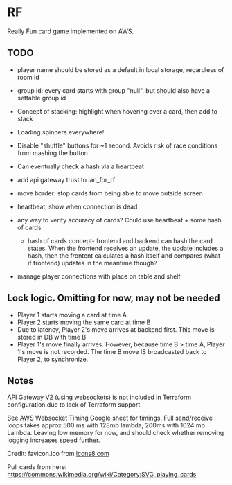 # RF
Really Fun card game implemented on AWS. 



## TODO

- player name should be stored as a default in local storage, regardless of room id
- group id: every card starts with group "null", but should also have a settable group id 
- Concept of stacking: highlight when hovering over a card, then add to stack
- Loading spinners everywhere!
- Disable "shuffle" buttons for ~1 second. Avoids risk of race conditions from mashing the button
- Can eventually check a hash via a heartbeat
- add api gateway trust to ian_for_rf
- move border: stop cards from being able to move outside screen
- heartbeat, show when connection is dead
- any way to verify accuracy of cards? Could use heartbeat + some hash of cards
    - hash of cards concept- frontend and backend can hash the card states. When the frontend receives an update, 
    the update includes a hash, then the frontent calculates a hash itself and compares (what if
    frontend) updates in the meantime though?

- manage player connections with place on table and shelf



## Lock logic. Omitting for now, may not be needed

- Player 1 starts moving a card at time A
- Player 2 starts moving the same card at time B
- Due to latency, Player 2's move arrives at backend first. This move is stored in DB with time B
- Player 1's move finally arrives. However, because time B > time A, Player 1's move is not recorded. The time B move IS broadcasted back to Player 2, to synchronize.

## Notes

API Gateway V2 (using websockets) is not included in Terraform configuration due to lack of Terraform support.

See AWS Websocket Timing Google sheet for timings.
Full send/receive loops takes approx 500 ms with 128mb lambda,
200ms with 1024 mb Lambda. Leaving low memory for now, and should check
whether removing logging increases speed further.

Credit: favicon.ico from [icons8.com](icons8.com)


Pull cards from here:
https://commons.wikimedia.org/wiki/Category:SVG_playing_cards